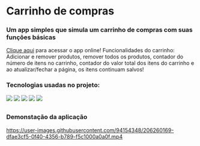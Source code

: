 # Carrinho de compras
### Um app simples que simula um carrinho de compras com suas funções básicas
[Clique aqui](https://shopping-zeta-jade.vercel.app/) para acessar o app online!
Funcionalidades do carrinho: Adicionar e remover produtos, remover todos os produtos, contador do número de itens no carrinho, contador do valor total dos itens do carrinho e ao atualizar/fechar a página, os itens continuam salvos!

### Tecnologias usadas no projeto:
<div>
  <img src="https://img.shields.io/badge/HTML5-E34F26?style=for-the-badge&logo=html5&logoColor=white" />
  <img src="https://img.shields.io/badge/CSS3-1572B6?style=for-the-badge&logo=css3&logoColor=white" />
  <img src="https://img.shields.io/badge/JavaScript-323330?style=for-the-badge&logo=javascript&logoColor=F7DF1E" />
  <img src="https://img.shields.io/badge/Node.js-43853D?style=for-the-badge&logo=node.js&logoColor=white" />
  <img src="https://img.shields.io/badge/Vercel-000000?style=for-the-badge&logo=vercel&logoColor=white" />
</div>

##

### Demonstação da aplicação

https://user-images.githubusercontent.com/94154348/206260169-dfae3cf5-0f40-4356-b789-f5c1000a0a0f.mp4

